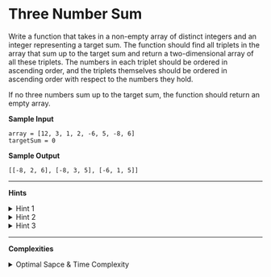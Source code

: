 # Three Number Sum

Write a function that takes in a non-empty array of distinct integers and an integer representing a target sum. The function should find all triplets in the array that sum up to the target sum and return a two-dimensional array of all these triplets. The numbers in each triplet should be ordered in ascending order, and the triplets themselves should be ordered in ascending order with respect to the numbers they hold.

If no three numbers sum up to the target sum, the function should return an empty array.

**Sample Input**
```
array = [12, 3, 1, 2, -6, 5, -8, 6]
targetSum = 0
```

**Sample Output**
```
[[-8, 2, 6], [-8, 3, 5], [-6, 1, 5]]
```

---

**Hints**
<details>
    <summary>Hint 1</summary>

    Using three for loops to calculate the sums of all possible triplets
    in the array would generate an algorithm that runs in O(n^3) time,
    where n is the length of the input array. Can you come up with
    something faster using only two for loops?
</details>

<details>
    <summary>Hint 2</summary>

    Try sorting the array and traversing it once. At each number, place a
    left pointer on the number immediately to the right of your current
    number and a right pointer on the final number in the array. Check if
    the current number, the left number, and the right number sum up to
    the target sum. How can you proceed from there, remembering the fact
    that you sorted the array?
</details>

<details>
    <summary>Hint 3</summary>

    Since the array is now sorted (See Hint #2), you know that moving the
    left pointer mentioned in Hint #2 one place to the right will lead to
    a greater left number and thus a greater sum. Similarly, you know
    that moving the right pointer one place to the left will lead to a
    smaller right number and thus a smaller sum. This means that,
    depending on the size of each triplet's (current number, left number,
    right number) sum relative to the target sum, you should either move
    the left pointer, the right pointer, or both to obtain a potentially
    valid triplet.
</details>

---

**Complexities**
<details>
    <summary>Optimal Sapce & Time Complexity</summary>

    O(n^2) time | O(n) space - where n is the length of the input array
</details>
